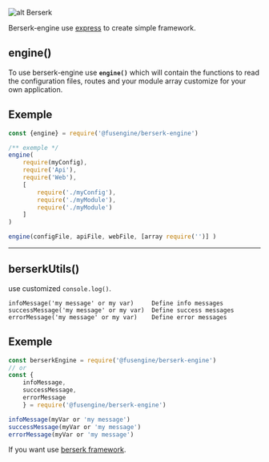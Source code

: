 ![alt Berserk](https://cdn.fusengine.ch/logo/berserk.png "Berserk Engine")

Berserk-engine use [express](https://github.com/expressjs/express) to create simple framework.

## engine()
To use berserk-engine use **`engine()`** which will contain the functions to read the configuration files, routes and your module array customize for your own application.

## Exemple

```js
const {engine} = require('@fusengine/berserk-engine')

/** exemple */
engine(
    require(myConfig),
    require('Api'),
    require('Web'),
    [
        require('./myConfig'),
        require('./myModule'),
        require('./myModule')
    ]
)

engine(configFile, apiFile, webFile, [array require('')] )
```

---
## berserkUtils()
use customized `console.log()`.

`infoMessage('my message' or my var)     Define info messages`<br>
`successMessage('my message' or my var)  Define success messages`<br>
`errorMessage('my message' or my var)    Define error messages`

## Exemple
```js
const berserkEngine = require('@fusengine/berserk-engine')
// or
const {
    infoMessage,
    successMessage,
    errorMessage
    } = require('@fusengine/berserk-engine')

infoMessage(myVar or 'my message')
successMessage(myVar or 'my message')
errorMessage(myVar or 'my message')
```

If you want use [berserk framework](https://github.com/fusengine/berserk).